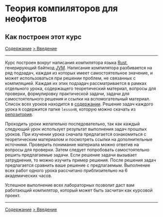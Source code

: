 # Теория компиляторов для неофитов
## Как построен этот курс

[Содержание](content.md)
[> Введение](introduction.md)

-------

Курс построен вокруг написания компилятора языка
[Rust](https://www.rust-lang.org/en-US/), генерирующий байткод
[JVM](https://en.wikipedia.org/wiki/Java_virtual_machine).  Написание
компилятора разбивается на ряд подзадач, каждая из которых имеет
самостоятельное значение, и может использоваться при решении проблем, не
связанных с компиляцией.  Каждая их этих подзадач рассматривается в рамках
отдельного урока, содержащего теоретический материал, вопросы для проверки,
формулировку практической задачи, задачи для самостоятельного решения и ссылки
на вспомогательный материал.  Список всех уроков находится в
[содержании](content.md).  Решение задач каждого урока `N` содержится папке
`lessonN`, которую можно скачать из [репозитория](../).

Проходить уроки желательно последовательно, так как каждый следующий урок
использует результат выполнения задач прошлых уроков.  При изучении урока
сначала предлагается ознакомиться с теоретическим материалом и посмотреть
ссылки на дополнительные источники.  Проверить понимание материала можно
ответив на вопросы для проверки.  Затем следует попробовать самостоятельно
решить предлагаемые задачи.  Если решение задачи вызывает затруднения, то можно
изучить пример решения.  После решения задач предлагается сравнить ваше решение
с предлагаемым.  Выполнение всех работ одного урока рассчитано приблизительно
на 6 академических часов.

Успешное выполнение всех лабораторных позволит даст вам работающий компилятор,
который может быть засчитан как курсовой проект.

-------

[Содержание](content.md)
[> Введение](introduction.md)
